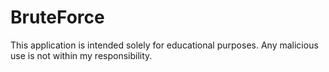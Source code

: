 # BruteForce
This application is intended solely for educational purposes. Any malicious use is not within my responsibility.
